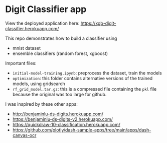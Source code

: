 # Digit Classifier app

View the deployed application here: https://xgb-digit-classifier.herokuapp.com/

This repo demonstrates how to build a classifier using 
* mnist dataset
* ensemble classifiers (random forest, xgboost)

Important files:
* `initial-model-training.ipynb`: preprocess the dataset, train the models
* `optimization`: this folder contains alternative versions of the trained models, using gridsearch
* `rf_grid_model.tar.gz`: this is a compressed file containing the `pkl` file because the original was too large for github.


I was inspired by these other apps:
* http://benjaminlu-ds-digits.herokuapp.com/
* https://benjaminlu-ds-digits-v2.herokuapp.com/
* https://quickdraw-10-classification.herokuapp.com/
* https://github.com/plotly/dash-sample-apps/tree/main/apps/dash-canvas-ocr

